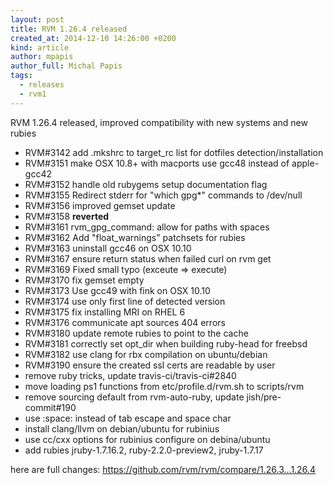 ```yaml
---
layout: post
title: RVM 1.26.4 released
created_at: 2014-12-10 14:26:00 +0200
kind: article
author: mpapis
author_full: Michal Papis
tags:
  - releases
  - rvm1
---
```


RVM 1.26.4 released, improved compatibility with new systems and new rubies

<!-- more -->

- RVM#3142 add .mkshrc to target_rc list for dotfiles detection/installation
- RVM#3151 make OSX 10.8+ with macports use gcc48 instead of apple-gcc42
- RVM#3152 handle old rubygems setup documentation flag
- RVM#3155 Redirect stderr for "which gpg*" commands to /dev/null
- RVM#3156 improved gemset update
- RVM#3158 **reverted**
- RVM#3161 rvm_gpg_command: allow for paths with spaces
- RVM#3162 Add "float_warnings" patchsets for rubies
- RVM#3163 uninstall gcc46 on OSX 10.10
- RVM#3167 ensure return status when failed curl on rvm get
- RVM#3169 Fixed small typo (exceute => execute)
- RVM#3170 fix gemset empty <gemset-name>
- RVM#3173 Use gcc49 with fink on OSX 10.10
- RVM#3174 use only first line of detected version
- RVM#3175 fix installing MRI on RHEL 6
- RVM#3176 communicate apt sources 404 errors
- RVM#3180 update remote rubies to point to the cache
- RVM#3181 correctly set opt_dir when building ruby-head for freebsd
- RVM#3182 use clang for rbx compilation on ubuntu/debian
- RVM#3190 ensure the created ssl certs are readable by user
- remove ruby tricks, update travis-ci/travis-ci#2840
- move loading ps1 functions from etc/profile.d/rvm.sh to scripts/rvm
- remove sourcing default from rvm-auto-ruby, update jish/pre-commit#190
- use :space: instead of tab escape and space char
- install clang/llvm on debian/ubuntu for rubinius
- use cc/cxx options for rubinius configure on debina/ubuntu
- add rubies jruby-1.7.16.2, ruby-2.2.0-preview2, jruby-1.7.17

here are full changes:
<https://github.com/rvm/rvm/compare/1.26.3...1.26.4>
